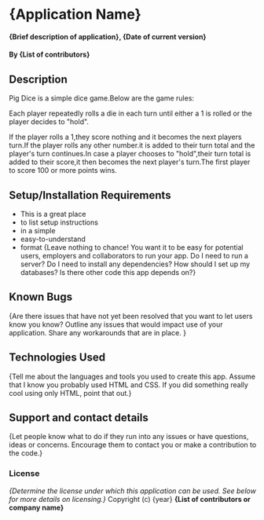 # {Application Name}
#### {Brief description of application}, {Date of current version}
#### By **{List of contributors}**
## Description
Pig Dice is a simple dice game.Below are the game rules:

Each player repeatedly rolls a die in each turn until either a 1 is rolled or the player decides to "hold".

If the player rolls a 1,they score nothing and it becomes the next players turn.If the player rolls any other number.it is added to their turn total and the player's turn continues.In case a player chooses to "hold",their turn total is added to their score,it then becomes the next player's turn.The first player to score 100 or more points wins.
## Setup/Installation Requirements
* This is a great place
* to list setup instructions
* in a simple
* easy-to-understand
* format
{Leave nothing to chance! You want it to be easy for potential users, employers and collaborators to run your app. Do I need to run a server? Do I need to install any dependencies? How should I set up my databases? Is there other code this app depends on?}
## Known Bugs
{Are there issues that have not yet been resolved that you want to let users know you know? Outline any issues that would impact use of your application. Share any workarounds that are in place. }
## Technologies Used
{Tell me about the languages and tools you used to create this app. Assume that I know you probably used HTML and CSS. If you did something really cool using only HTML, point that out.}
## Support and contact details
{Let people know what to do if they run into any issues or have questions, ideas or concerns.  Encourage them to contact you or make a contribution to the code.}
### License
*{Determine the license under which this application can be used.  See below for more details on licensing.}*
Copyright (c) {year} **{List of contributors or company name}**
